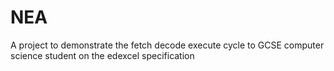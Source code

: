 # NEA

A project to demonstrate the fetch decode execute cycle to GCSE computer science student on the edexcel specification
